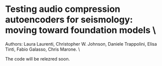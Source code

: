 # Testing audio compression autoencoders for seismology: moving toward foundation models \\

Authors: Laura Laurenti, Christopher W. Johnson, Daniele Trappolini, Elisa Tinti, Fabio Galasso, Chris Marone. \\

The code will be relezred soon.

